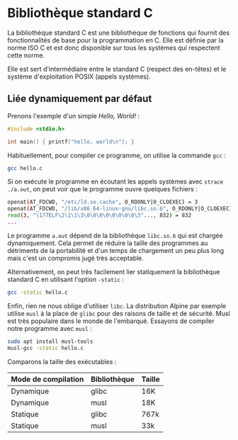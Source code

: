 # Bibliothèque standard C

La bibliothèque standard C est une bibliothèque de fonctions qui fournit des fonctionnalités de base pour la programmation en C. Elle est définie par la norme ISO C et est donc disponible sur tous les systèmes qui respectent cette norme.

Elle est sert d'intermédiaire entre le standard C (respect des en-têtes) et le système d'exploitation POSIX (appels systèmes).

## Liée dynamiquement par défaut

Prenons l'exemple d'un simple *Hello, World!* :

```c
#include <stdio.h>

int main() { printf("hello, world\n"); }
```

Habituellement, pour compiler ce programme, on utilise la commande `gcc` :

```bash
gcc hello.c
```

Si on exécute le programme en écoutant les appels systèmes avec `strace ./a.out`, on peut voir que le programme ouvre quelques fichiers :

```bash
openat(AT_FDCWD, "/etc/ld.so.cache", O_RDONLY|O_CLOEXEC) = 3
openat(AT_FDCWD, "/lib/x86_64-linux-gnu/libc.so.6", O_RDONLY|O_CLOEXEC) = 3
read(3, "\177ELF\2\1\1\3\0\0\0\0\0\0\0\0\3"..., 832) = 832
...
```

Le programme `a.out` dépend de la bibliothèque `libc.so.6` qui est chargée dynamiquement. Cela permet de réduire la taille des programmes au détriments de la portabilité et d'un temps de chargement un peu plus long mais c'est un compromis jugé très acceptable.

Alternativement, on peut très facilement lier statiquement la bibliothèque standard C en utilisant l'option `-static` :

```bash
gcc -static hello.c
```

Enfin, rien ne nous oblige d'utiliser `libc`. La distribution Alpine par exemple utilise `musl` à la place de `glibc` pour des raisons de taille et de sécurité. Musl est très populaire dans le monde de l'embarqué. Essayons de compiler notre programme avec `musl` :

```bash
sudo apt install musl-tools
musl-gcc -static hello.c
```

Comparons la taille des exécutables :

| Mode de compilation | Bibliothèque | Taille |
| ------------------- | ------------ | ------ |
| Dynamique           | glibc        | 16K    |
| Dynamique           | musl         | 18K    |
| Statique            | glibc        | 767k   |
| Statique            | musl         | 33k    |
